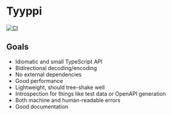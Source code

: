 # Tyyppi

[![CI](https://github.com/sluukkonen/codec/actions/workflows/ci.yml/badge.svg)](https://github.com/sluukkonen/codec/actions/workflows/ci.yml)

## Goals

- Idiomatic and small TypeScript API
- Bidirectional decoding/encoding
- No external dependencies
- Good performance
- Lightweight, should tree-shake well
- Introspection for things like test data or OpenAPI generation
- Both machine and human-readable errors
- Good documentation
